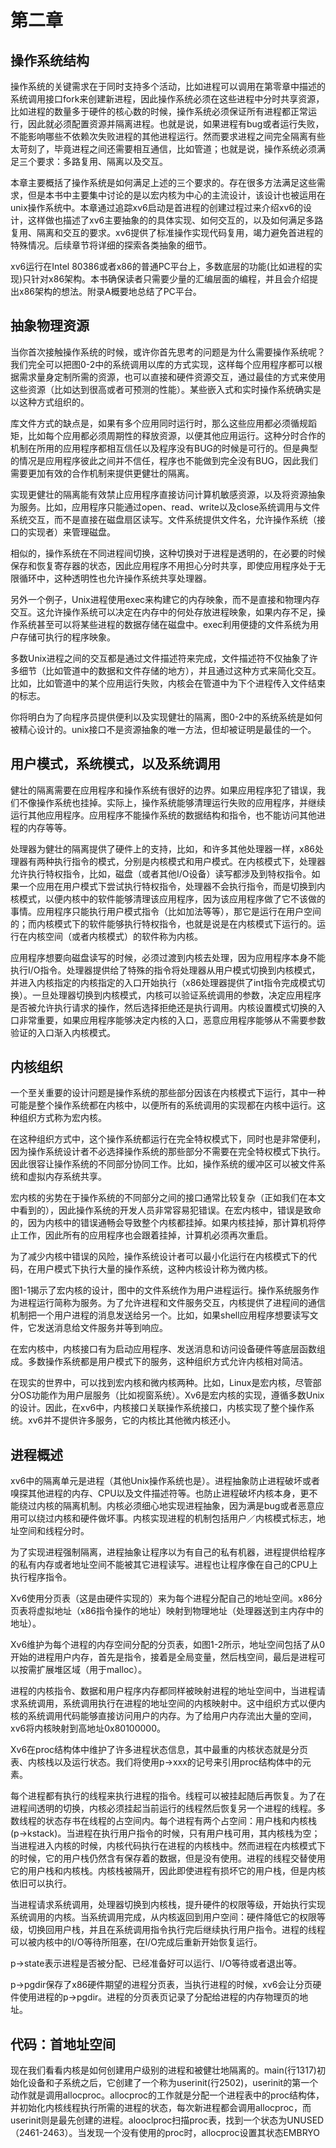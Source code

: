 # 第二章
## 操作系统结构
操作系统的关键需求在于同时支持多个活动，比如进程可以调用在第零章中描述的系统调用接口fork来创建新进程，因此操作系统必须在这些进程中分时共享资源，比如进程的数量多于硬件的核心数的时候，操作系统必须保证所有进程都正常运行，因此就必须配置资源并隔离进程。也就是说，如果进程有bug或者运行失败，不能影响哪些不依赖次失败进程的其他进程运行。然而要求进程之间完全隔离有些太苛刻了，毕竟进程之间还需要相互通信，比如管道；也就是说，操作系统必须满足三个要求：多路复用、隔离以及交互。

本章主要概括了操作系统是如何满足上述的三个要求的。存在很多方法满足这些需求，但是本书中主要集中讨论的是以宏内核为中心的主流设计，该设计也被运用在unix操作系统中。本章通过追踪xv6启动是首进程的创建过程过来介绍xv6的设计，这样做也描述了xv6主要抽象的的具体实现、如何交互的，以及如何满足多路复用、隔离和交互的要求。xv6提供了标准操作实现代码复用，竭力避免首进程的特殊情况。后续章节将详细的探索各类抽象的细节。

xv6运行在Intel 80386或者x86的普通PC平台上，多数底层的功能(比如进程的实现)只针对x86架构。本书确保读者只需要少量的汇编层面的编程，并且会介绍提出x86架构的想法。附录A概要地总结了PC平台。

## 抽象物理资源
当你首次接触操作系统的时候，或许你首先思考的问题是为什么需要操作系统呢？我们完全可以把图0-2中的系统调用以库的方式实现，这样每个应用程序都可以根据需求量身定制所需的资源，也可以直接和硬件资源交互，通过最佳的方式来使用这些资源（比如达到很高或者可预测的性能）。某些嵌入式和实时操作系统确实是以这种方式组织的。

库文件方式的缺点是，如果有多个应用同时运行时，那么这些应用都必须循规蹈矩，比如每个应用都必须周期性的释放资源，以便其他应用运行。这种分时合作的机制在所用的应用程序都相互信任以及程序没有BUG的时候是可行的。但是典型的情况是应用程序彼此之间并不信任，程序也不能做到完全没有BUG，因此我们需要更加有效的合作机制来提供更健壮的隔离。

实现更健壮的隔离能有效禁止应用程序直接访问计算机敏感资源，以及将资源抽象为服务。比如，应用程序只能通过open、read、write以及close系统调用与文件系统交互，而不是直接在磁盘扇区读写。文件系统提供文件名，允许操作系统（接口的实现者）来管理磁盘。

相似的，操作系统在不同进程间切换，这种切换对于进程是透明的，在必要的时候保存和恢复寄存器的状态，因此应用程序不用担心分时共享，即使应用程序处于无限循环中，这种透明性也允许操作系统共享处理器。

另外一个例子，Unix进程使用exec来构建它的内存映象，而不是直接和物理内存交互。这允许操作系统可以决定在内存中的何处存放进程映象，如果内存不足，操作系统甚至可以将某些进程的数据存储在磁盘中。exec利用便捷的文件系统为用户存储可执行的程序映象。

多数Unix进程之间的交互都是通过文件描述符来完成，文件描述符不仅抽象了许多细节（比如管道中的数据和文件存储的地方），并且通过这种方式来简化交互。比如，比如管道中的某个应用运行失败，内核会在管道中为下个进程传入文件结束的标志。

你将明白为了向程序员提供便利以及实现健壮的隔离，图0-2中的系统系统是如何被精心设计的。unix接口不是资源抽象的唯一方法，但却被证明是最佳的一个。

## 用户模式，系统模式，以及系统调用
健壮的隔离需要在应用程序和操作系统有很好的边界。如果应用程序犯了错误，我们不像操作系统也挂掉。实际上，操作系统能够清理运行失败的应用程序，并继续运行其他应用程序。应用程序不能操作系统的数据结构和指令，也不能访问其他进程的内存等等。

处理器为健壮的隔离提供了硬件上的支持，比如，和许多其他处理器一样，x86处理器有两种执行指令的模式，分别是内核模式和用户模式。在内核模式下，处理器允许执行特权指令，比如，磁盘（或者其他I/O设备）读写都涉及到特权指令。如果一个应用在用户模式下尝试执行特权指令，处理器不会执行指令，而是切换到内核模式，以便内核中的软件能够清理该应用程序，因为该应用程序做了它不该做的事情。应用程序只能执行用户模式指令（比如加法等等），那它是运行在用户空间的；而内核模式下的软件能够执行特权指令，也就是说是在内核模式下运行的。运行在内核空间（或者内核模式）的软件称为内核。

应用程序想要向磁盘读写的时候，必须过渡到内核去处理，因为应用程序本身不能执行I/O指令。处理器提供给了特殊的指令将处理器从用户模式切换到内核模式，并进入内核指定的内核指定的入口开始执行（x86处理器提供了int指令完成模式切换）。一旦处理器切换到内核模式，内核可以验证系统调用的参数，决定应用程序是否被允许执行请求的操作，然后选择拒绝还是执行调用。内核设置模式切换的入口非常重要，如果应用程序能够决定内核的入口，恶意应用程序能够从不需要参数验证的入口渐入内核模式。

## 内核组织
一个至关重要的设计问题是操作系统的那些部分因该在内核模式下运行，其中一种可能是整个操作系统都在内核中，以便所有的系统调用的实现都在内核中运行。这种组织方式称为宏内核。

在这种组织方式中，这个操作系统都运行在完全特权模式下，同时也是非常便利，因为操作系统设计者不必选择操作系统的那些部分不需要在完全特权模式下执行。因此很容让操作系统的不同部分协同工作。比如，操作系统的缓冲区可以被文件系统和虚拟内存系统共享。

宏内核的劣势在于操作系统的不同部分之间的接口通常比较复杂（正如我们在本文中看到的），因此操作系统的开发人员非常容易犯错误。在宏内核中，错误是致命的，因为内核中的错误通畅会导致整个内核都挂掉。如果内核挂掉，那计算机将停止工作，因此所有的应用程序也会跟着挂掉，计算机必须再次重启。

为了减少内核中错误的风险，操作系统设计者可以最小化运行在内核模式下的代码，在用户模式下执行大量的操作系统，这种内核设计称为微内核。

图1-1揭示了宏内核的设计，图中的文件系统作为用户进程运行。操作系统服务作为进程运行简称为服务。为了允许进程和文件服务交互，内核提供了进程间的通信机制把一个用户进程的消息发送给另一个。比如，如果shell应用程序想要读写文件，它发送消息给文件服务并等到响应。

在宏内核中，内核接口有为启动应用程序、发送消息和访问设备硬件等底层函数组成。多数操作系统都是用户模式下的服务，这种组织方式允许内核相对简洁。

在现实的世界中，可以找到宏内核和微内核两种。比如，Linux是宏内核，尽管部分OS功能作为用户层服务（比如视窗系统）。Xv6是宏内核的实现，遵循多数Unix的设计。因此，在xv6中，内核接口关联操作系统接口，内核实现了整个操作系统。xv6并不提供许多服务，它的内核比其他微内核还小。

## 进程概述
xv6中的隔离单元是进程（其他Unix操作系统也是）。进程抽象防止进程破坏或者嗅探其他进程的内存、CPU以及文件描述符等。也防止进程破坏内核本身，更不能绕过内核的隔离机制。内核必须细心地实现进程抽象，因为满是bug或者恶意应用可以绕过内核和硬件做坏事。内核实现进程的机制包括用户／内核模式标志，地址空间和线程分时。

为了实现进程强制隔离，进程抽象让程序以为有自己的私有机器，进程提供给程序的私有内存或者地址空间不能被其它进程读写。进程也让程序像在自己的CPU上执行程序指令。

Xv6使用分页表（这是由硬件实现的）来为每个进程分配自己的地址空间。x86分页表将虚拟地址（x86指令操作的地址）映射到物理地址（处理器送到主内存中的地址）。

Xv6维护为每个进程的内存空间分配的分页表，如图1-2所示，地址空间包括了从0开始的进程用户内存，首先是指令，接着是全局变量，然后栈空间，最后是进程可以按需扩展堆区域（用于malloc）。

进程的内核指令、数据和用户程序内存都同样被映射进程的地址空间中，当进程请求系统调用，系统调用执行在进程的地址空间的内核映射中。这中组织方式以便内核的系统调用代码能够直接访问用户的内存。为了给用户内存流出大量的空间，xv6将内核映射到高地址0x80100000。

Xv6在proc结构体中维护了许多进程状态信息，其中最重的内核状态就是分页表、内核栈以及运行状态。我们将使用p->xxx的记号来引用proc结构体中的元素。

每个进程都有执行的线程来执行进程的指令。线程可以被挂起随后再恢复。为了在进程间透明的切换，内核必须挂起当前运行的线程然后恢复另一个进程的线程。多数线程的状态存书在线程的占空间内。每个进程有两个占空间：用户栈和内核栈(p->kstack)。当进程在执行用户指令的时候，只有用户栈可用，其内核栈为空；当进程进入内核的时候，内核代码执行在进程的内核栈中。然而进程在内核模式下的时候，它的用户栈仍然含有保存着的数据，但是没有使用。进程的线程交替使用它的用户栈和内核栈。内核栈被隔开，因此即使进程有损坏它的用户栈，但是内核依旧可以执行。

当进程请求系统调用，处理器切换到内核栈，提升硬件的权限等级，开始执行实现系统调用的内核。当系统调用完成，从内核返回到用户空间：硬件降低它的权限等级，切换回用户栈，并且在系统调用指令执行完后继续执行用户指令。进程的线程可以被内核中的I/O等待所阻塞，在I/O完成后重新开始恢复运行。

p->state表示进程是否被分配、已经准备好可以运行、I/O等待或者退出等。

p->pgdir保存了x86硬件期望的进程分页表，当执行进程的时候，xv6会让分页硬件使用进程的p->pgdir。进程的分页表页记录了分配给进程的内存物理页的地址。

## 代码：首地址空间
现在我们看看内核是如何创建用户级别的进程和被健壮地隔离的。main(行1317)初始化设备和子系统之后，它创建了一个称为userinit(行2502)，userinit的第一个动作就是调用allocproc。allocproc的工作就是分配一个进程表中的proc结构体，并初始化内核线程执行所需的进程的状态，每次新进程都会调用allocproc，而userinit则是最先创建的进程。alooclproc扫描proc表，找到一个状态为UNUSED（2461-2463）。当发现一个没有使用的proc时，allocproc设置其状态EMBRYO
